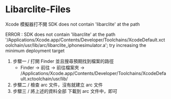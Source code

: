 # Libarclite-Files

Xcode 模擬器打不開 SDK does not contain 'libarclite' at the path

ERROR : SDK does not contain 'libarclite' at the path '/Applications/Xcode.app/Contents/Developer/Toolchains/XcodeDefault.xctoolchain/usr/lib/arc/libarclite_iphonesimulator.a'; try increasing the minimum deployment target

1. 步驟一 / 打開 Finder 並且搜尋預期找到檔案的路徑
   - Finder -> 前往 -> 前往檔案夾 -> /Applications/Xcode.app/Contents/Developer/Toolchains/XcodeDefault.xctoolchain/usr/lib/
2. 步驟二 / 檢查 arc 文件，沒有就建立 arc 文件
3. 步驟三 / 將上述的資料全部 下載到 arc 文件中，即可
